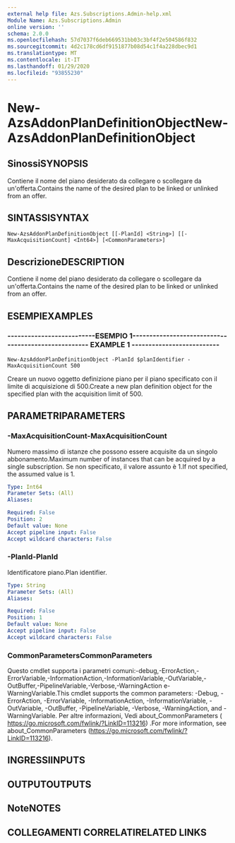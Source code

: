 ```yaml
---
external help file: Azs.Subscriptions.Admin-help.xml
Module Name: Azs.Subscriptions.Admin
online version: ''
schema: 2.0.0
ms.openlocfilehash: 57d7037f6deb669531bb03c3bf4f2e504586f832
ms.sourcegitcommit: 4d2c178cd6df9151877b08d54c1f4a228dbec9d1
ms.translationtype: MT
ms.contentlocale: it-IT
ms.lasthandoff: 01/29/2020
ms.locfileid: "93855230"
---
```

# <span data-ttu-id="d50e6-101">New-AzsAddonPlanDefinitionObject</span><span class="sxs-lookup"><span data-stu-id="d50e6-101">New-AzsAddonPlanDefinitionObject</span></span>

## <span data-ttu-id="d50e6-102">Sinossi</span><span class="sxs-lookup"><span data-stu-id="d50e6-102">SYNOPSIS</span></span>
<span data-ttu-id="d50e6-103">Contiene il nome del piano desiderato da collegare o scollegare da un'offerta.</span><span class="sxs-lookup"><span data-stu-id="d50e6-103">Contains the name of the desired plan to be linked or unlinked from an offer.</span></span>

## <span data-ttu-id="d50e6-104">SINTASSI</span><span class="sxs-lookup"><span data-stu-id="d50e6-104">SYNTAX</span></span>

```
New-AzsAddonPlanDefinitionObject [[-PlanId] <String>] [[-MaxAcquisitionCount] <Int64>] [<CommonParameters>]
```

## <span data-ttu-id="d50e6-105">Descrizione</span><span class="sxs-lookup"><span data-stu-id="d50e6-105">DESCRIPTION</span></span>
<span data-ttu-id="d50e6-106">Contiene il nome del piano desiderato da collegare o scollegare da un'offerta.</span><span class="sxs-lookup"><span data-stu-id="d50e6-106">Contains the name of the desired plan to be linked or unlinked from an offer.</span></span>

## <span data-ttu-id="d50e6-107">ESEMPI</span><span class="sxs-lookup"><span data-stu-id="d50e6-107">EXAMPLES</span></span>

### <span data-ttu-id="d50e6-108">--------------------------ESEMPIO 1--------------------------</span><span class="sxs-lookup"><span data-stu-id="d50e6-108">-------------------------- EXAMPLE 1 --------------------------</span></span>
```
New-AzsAddonPlanDefinitionObject -PlanId $planIdentifier -MaxAcquisitionCount 500
```

<span data-ttu-id="d50e6-109">Creare un nuovo oggetto definizione piano per il piano specificato con il limite di acquisizione di 500.</span><span class="sxs-lookup"><span data-stu-id="d50e6-109">Create a new plan definition object for the specified plan with the acquisition limit of 500.</span></span>

## <span data-ttu-id="d50e6-110">PARAMETRI</span><span class="sxs-lookup"><span data-stu-id="d50e6-110">PARAMETERS</span></span>

### <span data-ttu-id="d50e6-111">-MaxAcquisitionCount</span><span class="sxs-lookup"><span data-stu-id="d50e6-111">-MaxAcquisitionCount</span></span>
<span data-ttu-id="d50e6-112">Numero massimo di istanze che possono essere acquisite da un singolo abbonamento.</span><span class="sxs-lookup"><span data-stu-id="d50e6-112">Maximum number of instances that can be acquired by a single subscription.</span></span>
<span data-ttu-id="d50e6-113">Se non specificato, il valore assunto è 1.</span><span class="sxs-lookup"><span data-stu-id="d50e6-113">If not specified, the assumed value is 1.</span></span>

```yaml
Type: Int64
Parameter Sets: (All)
Aliases: 

Required: False
Position: 2
Default value: None
Accept pipeline input: False
Accept wildcard characters: False
```

### <span data-ttu-id="d50e6-114">-PlanId</span><span class="sxs-lookup"><span data-stu-id="d50e6-114">-PlanId</span></span>
<span data-ttu-id="d50e6-115">Identificatore piano.</span><span class="sxs-lookup"><span data-stu-id="d50e6-115">Plan identifier.</span></span>

```yaml
Type: String
Parameter Sets: (All)
Aliases: 

Required: False
Position: 1
Default value: None
Accept pipeline input: False
Accept wildcard characters: False
```

### <span data-ttu-id="d50e6-116">CommonParameters</span><span class="sxs-lookup"><span data-stu-id="d50e6-116">CommonParameters</span></span>
<span data-ttu-id="d50e6-117">Questo cmdlet supporta i parametri comuni:-debug,-ErrorAction,-ErrorVariable,-InformationAction,-InformationVariable,-OutVariable,-OutBuffer,-PipelineVariable,-Verbose,-WarningAction e-WarningVariable.</span><span class="sxs-lookup"><span data-stu-id="d50e6-117">This cmdlet supports the common parameters: -Debug, -ErrorAction, -ErrorVariable, -InformationAction, -InformationVariable, -OutVariable, -OutBuffer, -PipelineVariable, -Verbose, -WarningAction, and -WarningVariable.</span></span> <span data-ttu-id="d50e6-118">Per altre informazioni, Vedi about_CommonParameters ( https://go.microsoft.com/fwlink/?LinkID=113216) .</span><span class="sxs-lookup"><span data-stu-id="d50e6-118">For more information, see about_CommonParameters (https://go.microsoft.com/fwlink/?LinkID=113216).</span></span>

## <span data-ttu-id="d50e6-119">INGRESSI</span><span class="sxs-lookup"><span data-stu-id="d50e6-119">INPUTS</span></span>

## <span data-ttu-id="d50e6-120">OUTPUT</span><span class="sxs-lookup"><span data-stu-id="d50e6-120">OUTPUTS</span></span>

## <span data-ttu-id="d50e6-121">Note</span><span class="sxs-lookup"><span data-stu-id="d50e6-121">NOTES</span></span>

## <span data-ttu-id="d50e6-122">COLLEGAMENTI CORRELATI</span><span class="sxs-lookup"><span data-stu-id="d50e6-122">RELATED LINKS</span></span>

